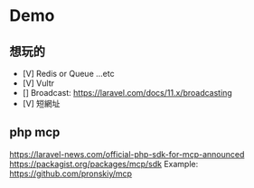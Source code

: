 # Demo

## 想玩的

-   [V] Redis or Queue ...etc
-   [V] Vultr
-   [] Broadcast: https://laravel.com/docs/11.x/broadcasting
-   [V] 短網址

## php mcp

https://laravel-news.com/official-php-sdk-for-mcp-announced
https://packagist.org/packages/mcp/sdk
Example: https://github.com/pronskiy/mcp
